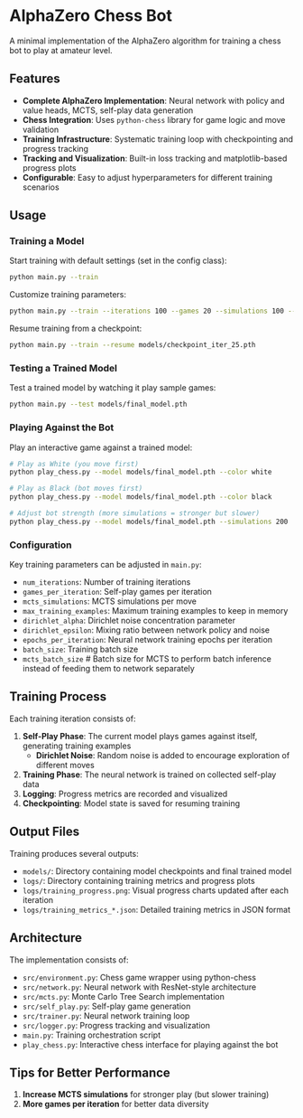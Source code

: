 # AlphaZero Chess Bot

A minimal implementation of the AlphaZero algorithm for training a chess bot to play at amateur level.

## Features

- **Complete AlphaZero Implementation**: Neural network with policy and value heads, MCTS, self-play data generation
- **Chess Integration**: Uses `python-chess` library for game logic and move validation
- **Training Infrastructure**: Systematic training loop with checkpointing and progress tracking
- **Tracking and Visualization**: Built-in loss tracking and matplotlib-based progress plots
- **Configurable**: Easy to adjust hyperparameters for different training scenarios


## Usage

### Training a Model

Start training with default settings (set in the config class):
```bash
python main.py --train
```

Customize training parameters:
```bash
python main.py --train --iterations 100 --games 20 --simulations 100 --max-examples 200000 --dirichlet-alpha 0.3 --dirichlet-epsilon 0.25
```

Resume training from a checkpoint:
```bash
python main.py --train --resume models/checkpoint_iter_25.pth
```

### Testing a Trained Model

Test a trained model by watching it play sample games:
```bash
python main.py --test models/final_model.pth
```

### Playing Against the Bot

Play an interactive game against a trained model:
```bash
# Play as White (you move first)
python play_chess.py --model models/final_model.pth --color white

# Play as Black (bot moves first)
python play_chess.py --model models/final_model.pth --color black

# Adjust bot strength (more simulations = stronger but slower)
python play_chess.py --model models/final_model.pth --simulations 200
```

### Configuration

Key training parameters can be adjusted in `main.py`:

- `num_iterations`: Number of training iterations 
- `games_per_iteration`: Self-play games per iteration 
- `mcts_simulations`: MCTS simulations per move 
- `max_training_examples`: Maximum training examples to keep in memory
- `dirichlet_alpha`: Dirichlet noise concentration parameter 
- `dirichlet_epsilon`: Mixing ratio between network policy and noise 
- `epochs_per_iteration`: Neural network training epochs per iteration 
- `batch_size`: Training batch size 
- `mcts_batch_size`  # Batch size for MCTS to perform batch inference instead of feeding them to network separately

## Training Process

Each training iteration consists of:

1. **Self-Play Phase**: The current model plays games against itself, generating training examples
   - **Dirichlet Noise**: Random noise is added to encourage exploration of different moves
2. **Training Phase**: The neural network is trained on collected self-play data
3. **Logging**: Progress metrics are recorded and visualized
4. **Checkpointing**: Model state is saved for resuming training


## Output Files

Training produces several outputs:

- `models/`: Directory containing model checkpoints and final trained model
- `logs/`: Directory containing training metrics and progress plots
- `logs/training_progress.png`: Visual progress charts updated after each iteration
- `logs/training_metrics_*.json`: Detailed training metrics in JSON format

## Architecture

The implementation consists of:

- `src/environment.py`: Chess game wrapper using python-chess
- `src/network.py`: Neural network with ResNet-style architecture
- `src/mcts.py`: Monte Carlo Tree Search implementation
- `src/self_play.py`: Self-play game generation
- `src/trainer.py`: Neural network training loop
- `src/logger.py`: Progress tracking and visualization
- `main.py`: Training orchestration script
- `play_chess.py`: Interactive chess interface for playing against the bot

## Tips for Better Performance

1. **Increase MCTS simulations** for stronger play (but slower training)
2. **More games per iteration** for better data diversity
